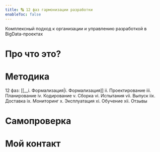 ```yaml
---
title: 🔠 12 фаз гармонизации разработки
enableToc: false
---
```


Комплексный подход к организации и управлению разработкой в BigData-проектах

# Про что это?
# Методика
12 фаз:
[[__i. Формализация|i. Формализация]]
ii. Проектирование
iii. Планирование
iv. Кодирование
v. Сборка
vi. Испытания
vii. Выпуск
iix. Доставка
ix. Мониторинг
x. Эксплуатация
xi. Обучение
xii. Отзывы

# Самопроверка
# Мой контакт


